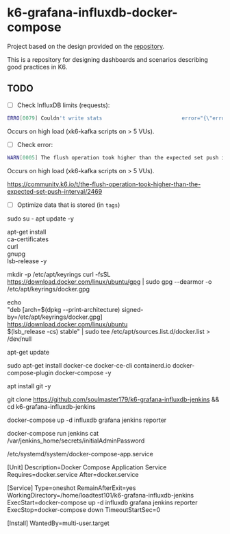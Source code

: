#  k6-grafana-influxdb-docker-compose

Project based on the design provided on the [repository](https://github.com/luketn/docker-k6-grafana-influxdb).

This is a repository for designing dashboards and scenarios describing good practices in K6.

## TODO

- [ ] Check InfluxDB limits (requests):

```bash
ERRO[0079] Couldn't write stats                          error="{\"error\":\"Request Entity Too Large\"}\n" output=InfluxDBv1
```

Occurs on high load (xk6-kafka scripts on > 5 VUs).

- [ ] Check error:

```bash
WARN[0005] The flush operation took higher than the expected set push interval. If you see this message multiple times then the setup or configuration need to be adjusted to achieve a sustainable rate.  output=InfluxDBv1 t=1.7028393s
```

Occurs on high load (xk6-kafka scripts on > 5 VUs).

https://community.k6.io/t/the-flush-operation-took-higher-than-the-expected-set-push-interval/2469

- [ ] Optimize data that is stored (in `tags`)




sudo su -
apt update -y

apt-get install \
    ca-certificates \
    curl \
    gnupg \
    lsb-release -y
    
mkdir -p /etc/apt/keyrings
curl -fsSL https://download.docker.com/linux/ubuntu/gpg | sudo gpg --dearmor -o /etc/apt/keyrings/docker.gpg

echo \
  "deb [arch=$(dpkg --print-architecture) signed-by=/etc/apt/keyrings/docker.gpg] https://download.docker.com/linux/ubuntu \
  $(lsb_release -cs) stable" | sudo tee /etc/apt/sources.list.d/docker.list > /dev/null
  
  apt-get update
  
  sudo apt-get install docker-ce docker-ce-cli containerd.io docker-compose-plugin docker-compose -y
  
  apt install git -y
  
  git clone https://github.com/soulmaster179/k6-grafana-influxdb-jenkins && cd k6-grafana-influxdb-jenkins
  
  docker-compose up -d influxdb grafana jenkins reporter
  
  
  docker-compose run jenkins cat /var/jenkins_home/secrets/initialAdminPassword
  

/etc/systemd/system/docker-compose-app.service

[Unit]
Description=Docker Compose Application Service
Requires=docker.service
After=docker.service

[Service]
Type=oneshot
RemainAfterExit=yes
WorkingDirectory=/home/loadtest101/k6-grafana-influxdb-jenkins
ExecStart=docker-compose up -d influxdb grafana jenkins reporter
ExecStop=docker-compose down
TimeoutStartSec=0

[Install]
WantedBy=multi-user.target
